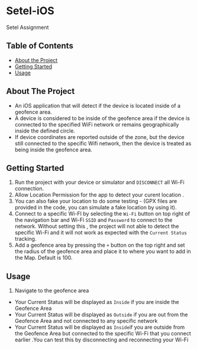 # Setel-iOS
Setel Assignment

<!-- TABLE OF CONTENTS -->
## Table of Contents

* [About the Project](#about-the-project)
* [Getting Started](#getting-started)
* [Usage](#usage)

<!-- ABOUT THE PROJECT -->
## About The Project

* An iOS application that will detect if the device is located inside of a geofence area.
* A device is considered to be inside of the geofence area if the device is connected to the specified WiFi network or remains geographically inside the defined circle.
* If device coordinates are reported outside of the zone, but the device still connected to the specific Wifi network, then the device is treated as being inside the geofence area.


<!-- GETTING STARTED -->
## Getting Started
1. Run the project with your device or simulator and ```DISCONNECT``` all Wi-Fi connection. 
2. Allow Location Permission for the app to detect your curent location .
3. You can also fake your location to do some testing - (GPX files are provided in the code, you can simulate a fake location by using it).
4. Connect to a specific Wi-FI by selecting the ```Wi-Fi``` button on top right of the navigation bar and Wi-Fi ```SSID``` and ```Password``` to connect to the network. Without setting this , the project will not able to detect the specific Wi-Fi and it will not work as expected with the ```Current Status``` tracking.
5. Add a geofence area by pressing the ```+``` button on the top right and set the radius of the geofence area and place it to where you want to add in the Map. Default is 100.

<!-- USAGE -->
## Usage
1. Navigate to the geofence area
* Your Current Status will be displayed as ```Inside``` if you are inside the Geofence Area
* Your Current Status will be displayed as ```Outside``` if you are out from the Geofence Area and not connected to any specific network
* Your Current Status will be displayed as ```Inside```if you are outside from the Geofence Area but connected to the specific Wi-Fi that you connect earlier .You can test this by disconnecting and reconnecting your Wi-Fi



